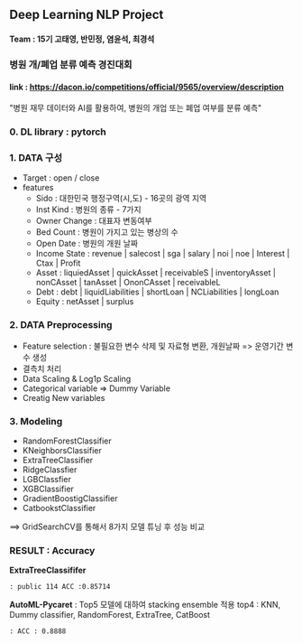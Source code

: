 ## Deep Learning NLP Project

#### Team : 15기 고태영, 반민정, 염윤석, 최경석
### 병원 개/폐업 분류 예측 경진대회
#### link : https://dacon.io/competitions/official/9565/overview/description

"병원 재무 데이터와 AI를 활용하여, 병원의 개업 또는 폐업 여부를 분류 예측"

### **0. DL library : pytorch**

### **1. DATA 구성**
   * Target : open / close
   * features
      * Sido : 대한민국 행정구역(시,도) - 16곳의 광역 지역
      * Inst Kind : 병원의 종류 - 7가지
      * Owner Change : 대표자 변동여부
      * Bed Count : 병원이 가지고 있는 병상의 수
      * Open Date : 병원의 개원 날짜
      * Income State : revenue | salecost | sga | salary | noi | noe | Interest | Ctax | Profit
      * Asset : liquiedAsset | quickAsset | receivableS | inventoryAsset | nonCAsset | tanAsset | OnonCAsset | receivableL
      * Debt : debt | liquidLiabilities | shortLoan | NCLiabilities | longLoan
      * Equity : netAsset | surplus
    
### **2. DATA Preprocessing**
  * Feature selection : 불필요한 변수 삭제 및 자료형 변환, 개원날짜 => 운영기간 변수 생성
  * 결측치 처리
  * Data Scaling & Log1p Scaling
  * Categorical variable => Dummy Variable
  * Creatig New variables

### **3. Modeling**
  * RandomForestClassifier
  * KNeighborsClassifier
  * ExtraTreeClassifier
  * RidgeClassfier
  * LGBClassfier
  * XGBClassifier
  * GradientBoostigClassifier
  * CatbookstClassifier
  
  ==> GridSearchCV를 통해서 8가지 모델 튜닝 후 성능 비교


### **RESULT : Accuracy**
**ExtraTreeClassififer** 
    
    : public 114 ACC :0.85714
    
**AutoML-Pycaret** : Top5 모델에 대하여 stacking ensemble 적용
top4 : KNN, Dummy classifier, RandomForest, ExtraTree, CatBoost

    : ACC : 0.8888

